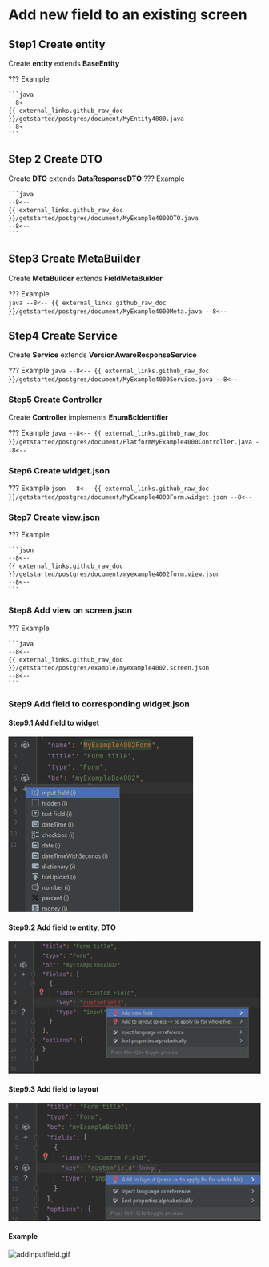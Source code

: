 # Add new field to an existing screen

## **Step1** Create **entity**

Create **entity** extends **BaseEntity**

??? Example

    ```java
    --8<--
    {{ external_links.github_raw_doc }}/getstarted/postgres/document/MyEntity4000.java
    --8<--
    ```

## **Step 2** Create **DTO**

Create **DTO** extends **DataResponseDTO**
??? Example

    ```java
    --8<--
    {{ external_links.github_raw_doc }}/getstarted/postgres/document/MyExample4000DTO.java
    --8<--
    ```

 
## **Step3** Create **MetaBuilder**

Create **MetaBuilder** extends **FieldMetaBuilder**

??? Example   
    ```java
    --8<--
    {{ external_links.github_raw_doc }}/getstarted/postgres/document/MyExample4000Meta.java
    --8<--
    ```
## **Step4** Create **Service**

Create **Service** extends **VersionAwareResponseService**

??? Example
     ```java
     --8<--
     {{ external_links.github_raw_doc }}/getstarted/postgres/document/MyExample4000Service.java
     --8<--
     ```        
### **Step5** Create **Controller**

Create **Controller** implements **EnumBcIdentifier**

??? Example
    ```java
    --8<--
    {{ external_links.github_raw_doc }}/getstarted/postgres/document/PlatformMyExample4000Controller.java
    --8<--
    ```

### **Step6** Create **widget.json**  

??? Example
    ```json
    --8<--
    {{ external_links.github_raw_doc }}/getstarted/postgres/document/MyExample4000Form.widget.json
    --8<--
    ```

### **Step7** Create **view.json**

??? Example

    ```json
    --8<--
    {{ external_links.github_raw_doc }}/getstarted/postgres/document/myexample4002form.view.json
    --8<--
    ```

### **Step8** Add view on **screen.json**

??? Example

    ```java
    --8<--
    {{ external_links.github_raw_doc }}/getstarted/postgres/example/myexample4002.screen.json
    --8<--
    ```

### **Step9** Add field to corresponding **widget.json**

#### Step9.1 Add field to widget

   ![stp1.png](stp1.png)     

#### Step9.2 Add field to entity, DTO

   ![stp2.png](stp2.png)   

#### Step9.3 Add field to layout

   ![stp3.png](stp3.png)

#### Example
![addinputfield.gif](addinputfield.gif)
